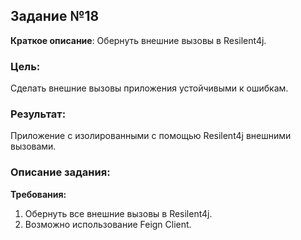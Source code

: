 ## Задание №18

__Краткое описание__: Обернуть внешние вызовы в Resilent4j.

### Цель:
Сделать внешние вызовы приложения устойчивыми к ошибкам.

### Результат:
Приложение с изолированными с помощью Resilent4j внешними вызовами.

### Описание задания:

__Требования:__

1. Обернуть все внешние вызовы в Resilent4j.
2. Возможно использование Feign Client.
